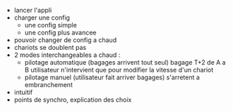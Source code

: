 - lancer l'appli
- charger une config
  - une config simple
  - une config plus avancee
- pouvoir changer de config a chaud
- chariots se doublent pas
- 2 modes interchangeables a chaud :
  - pilotage automatique (bagages arrivent tout seul) bagage T+2 de A a B
    utilisateur n'intervient que pour modifier la vitesse d'un chariot
  - pilotage manuel (utilisateur fait arriver bagages) s'arretent a embranchement
- intuitif
- points de synchro, explication des choix